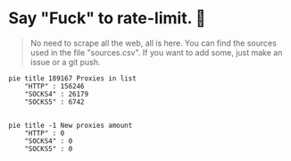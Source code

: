 
# Say "Fuck" to rate-limit. 🖕

> No need to scrape all the web, all is here.
>You can find the sources used in the file "sources.csv".
> If you want to add some, just make an issue or a git push.


```mermaid
pie title 189167 Proxies in list
    "HTTP" : 156246
    "SOCKS4" : 26179
    "SOCKS5" : 6742
            
```

```mermaid
pie title -1 New proxies amount
    "HTTP" : 0
    "SOCKS4" : 0
    "SOCKS5" : 0
```
        